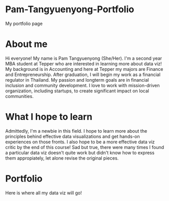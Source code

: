 # Pam-Tangyuenyong-Portfolio
My portfolio page

# About me
Hi everyone! My name is Pam Tangyuenyong (She/Her).
I'm a second year MBA student at Tepper who are interested in learning more about data viz!
My background is in Accounting and here at Tepper my majors are Finance and Entrepreneurship. 
After graduation, I  will begin my work as a financial regulator in Thailand. 
My passion and longterm goals are in financial inclusion and community development.
I love to work with mission-driven organization, including startups, to create significant impact on local communities.

# What I hope to learn
Admittedly, I'm a newbie in this field.
I hope to learn more about the principles behind effective data visualizations and get hands-on experiences on those fronts. 
I also hope to be a more effective data viz critic by the end of this course! Sad but true, there were many times I found a particular data viz doesn't quite work but didn't know how to express them appropiately, let alone revise the original pieces.

# Portfolio
Here is where all my data viz will go!

